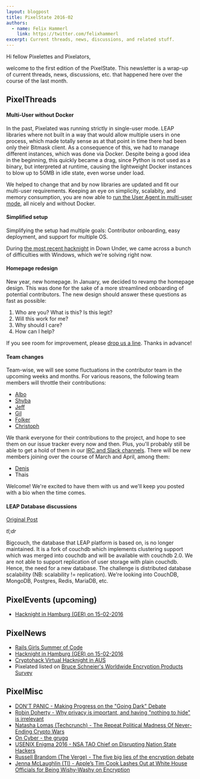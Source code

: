 ```yaml
---
layout: blogpost
title: PixelState 2016-02
authors:
  - name: Felix Hammerl
    link: https://twitter.com/felixhammerl
excerpt: Current threads, news, discussions, and related stuff.
---
```


Hi fellow Pixelettes and Pixelators,

welcome to the first edition of the PixelState. This newsletter is a wrap-up of current threads, news, discussions, etc. that happened here over the course of the last month.

## PixelThreads

#### Multi-User without Docker

In the past, Pixelated was running strictly in single-user mode. LEAP libraries where not built in a way that would allow multiple users in one process, which made totally sense as at that point in time there had been only their Bitmask client. As a consequence of this, we had to manage different instances, which was done via Docker. Despite being a good idea in the beginning, this quickly became a drag, since Python is not used as a binary, but interpreted at runtime, causing the lightweight Docker instances to blow up to 50MB in idle state, even worse under load. 

We helped to change that and by now libraries are updated and fit our multi-user requirements. Keeping an eye on simplicity, scalabity, and memory consumption, you are now able to [run the User Agent in multi-user mode](https://github.com/pixelated/pixelated-user-agent/blob/master/README.md#multi-user-mode), all nicely and without Docker.

#### Simplified setup

Simplifying the setup had multiple goals: Contributor onboarding, easy deployment, and support for multiple OS.

During [the most recent hacknight](https://cryptohack.net/post/10th-feb-hacknight-welcome.html) in Down Under, we came across a bunch of difficulties with Windows, which we're solving right now.

#### Homepage redesign

New year, new homepage. In January, we decided to revamp the homepage design. This was done for the sake of a more streamlined onboarding of potential contributors. The new design should answer these questions as fast as possible:

1. Who are you? What is this? Is this legit?
2. Will this work for me?
3. Why should I care?
4. How can I help?

If you see room for improvement, please [drop us a line](https://pixelated-project.org/faq/#contact-the-project). Thanks in advance!

#### Team changes

Team-wise, we will see some fluctuations in the contributor team in the upcoming weeks and months. For various reasons, the following team members will throttle their contributions:

* [Albo](https://github.com/albogabriel)
* [Shyba](https://github.com/shyba)
* [Jeff](https://github.com/jeffhsta)
* [Gil](https://github.com/pereiragislene)
* [Folker](https://github.com/fbernitt)
* [Christoph](https://github.com/cz8s)

We thank everyone for their contributions to the project, and hope to see them on our issue tracker every now and then. Plus, you'll probably still be able to get a hold of them in our [IRC and Slack channels](https://pixelated-project.org/faq/#contact-the-project). There will be new members joining over the course of March and April, among them:

* [Denis](https://github.com/deniscostadsc)
* Thais

Welcome! We're excited to have them with us and we'll keep you posted with a bio when the time comes.

#### LEAP Database discussions

[Original Post](https://lists.riseup.net/www/arc/leap-discuss/2016-01/msg00004.html)

*tl;dr*

Bigcouch, the database that LEAP platform is based on, is no longer maintained. It is a fork of couchdb which implements clustering support which was merged into couchdb and will be available with couchdb 2.0. We are not able to support replication of user storage with plain couchdb. Hence, the need for a new database. The challenge is distributed database scalability (NB: scalability != replication). We're looking into CouchDB, MongoDB, Postgres, Redis, MariaDB, etc.

## PixelEvents (upcoming)

* [Hacknight in Hamburg (GER) on 15-02-2016](https://pixelated-project.org/2016/02/04/Hacknight-HH/)

## PixelNews

* [Rails Girls Summer of Code](https://pixelated-project.org/2016/02/11/Rails-Girls-SoC/)
* [Hacknight in Hamburg (GER) on 15-02-2016](https://pixelated-project.org/2016/02/04/Hacknight-HH/)
* [Cryptohack Virtual Hacknight in AUS](https://cryptohack.net/post/10th-feb-hacknight-welcome.html)
* Pixelated listed on [Bruce Schneier's Worldwide Encryption Products Survey](https://www.schneier.com/blog/archives/2016/02/worldwide_encry.html)

## PixelMisc

* [DON'T PANIC - Making Progress on the "Going Dark" Debate](https://cyber.law.harvard.edu/pubrelease/dont-panic/)
* [Robin Doherty - Why privacy is important, and having "nothing to hide" is irrelevant](https://robindoherty.com/2016/01/06/nothing-to-hide.html)
* [Natasha Lomas (Techcrunch) - The Repeat Political Madness Of Never-Ending Crypto Wars](http://techcrunch.com/2016/01/23/the-repeat-political-madness-of-never-ending-crypto-wars/)
* [On Cyber - the grugq](https://www.youtube.com/watch?v=qlk4JDOiivM)
* [USENIX Enigma 2016 - NSA TAO Chief on Disrupting Nation State Hackers](https://www.youtube.com/watch?v=bDJb8WOJYdA)
* [Russell Brandom (The Verge) - The five big lies of the encryption debate](http://www.theverge.com/2016/1/12/10749806/encryption-debate-fbi-terrorism-going-dark)
* [Jenna McLaughlin (TI) - Apple’s Tim Cook Lashes Out at White House Officials for Being Wishy-Washy on Encryption](https://theintercept.com/2016/01/12/apples-tim-cook-lashes-out-at-white-house-officials-for-being-wishy-washy-on-encryption/)

